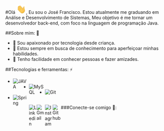 #Olá <img src="https://raw.githubusercontent.com/ABSphreak/ABSphreak/master/gifs/Hi.gif" width="30px">, Eu sou o José Francisco.
Estou atualmente me graduando em Análise e Desenvolvimento de Sistemas, Meu objetivo é me tornar um desenvolvedor back-end, com foco na linguagem de programação Java.

##Sobre mim: 🧑
- 🧞 Sou apaixonado por tecnologia desde criança.
- 🔭 Estou sempre em busca de conhecimento para aperfeiçoar minhas habilidades.
- 👯 Tenho facilidade em conhecer pessoas e fazer amizades.

##Tecnologias e ferramentas: ⚡
- <img align="left" alt="JAVA" width="50px" src="https://www.vectorlogo.zone/logos/java/java-horizontal.svg" />
- <img align="left" alt="MySQL" width="50px" src="https://www.vectorlogo.zone/logos/mysql/mysql-ar21.svg" />
- <img align="left" alt="Git" width="50px" src="https://www.vectorlogo.zone/logos/git-scm/git-scm-ar21.svg" />
- <img align="left" alt="Spring" width="50px" src="https://www.vectorlogo.zone/logos/springio/springio-ar21.svg"/>


###Conecte-se comigo 🤝:
<a href="https://www.linkedin.com/in/josé-francisco-marques-neto-67383622b/">
 <img align="left" alt="Linkedin" width="24px" src="https://www.vectorlogo.zone/logos/linkedin/linkedin-icon.svg" />
</a>
<a href="mailto:netomarques@gmail.com">
  <img align="left" alt="Gmail" width="26px" src="https://www.vectorlogo.zone/logos/gmail/gmail-icon.svg" />
</a>
<a href="https://www.instagram.com/zemarques_96/">
  <img align="left" alt="Instagram" width="24px" src="https://www.vectorlogo.zone/logos/instagram/instagram-icon.svg" />
</a>
 <a href="https://github.com/ZeMarques96">
  <img align="left" alt="Github" width="26px" src="https://www.vectorlogo.zone/logos/github/github-tile.svg" />
</a>
